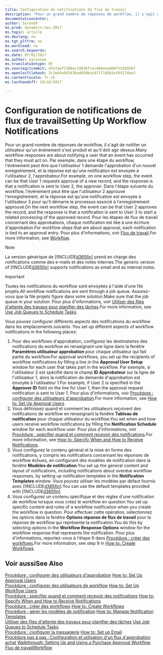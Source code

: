 ```yaml
---
title: Configuration de notifications de flux de travail
description: "Pour un grand nombre de réponses de workflow, il s'agit de notifier un utilisateur qu'un événement s'est produit et qu'il doit agir dessus. Par exemple, dans une étape du workflow, l'événement peut être que l'utilisateur 1 demande l'approbation d'un nouvel enregistrement, et la réponse est qu'une notification est envoyée à l'utilisateur 2, l'approbateur. Dans l'étape suivante du workflow, l'événement peut être que l'utilisateur 2 approuve l'enregistrement, et la réponse est qu'une notification est envoyée à l'utilisateur 3 pour qu'il démarre le processus associé à l'enregistrement approuvé. Pour les étapes de flux de travail concernant des approbations, chaque notification est liée à une écriture d'approbation."
documentationcenter: 
author: SorenGP
ms.prod: dynamics-nav-2017
ms.topic: article
ms.devlang: na
ms.tgt_pltfrm: na
ms.workload: na
ms.search.keywords: 
ms.date: 07/01/2017
ms.author: sgroespe
ms.translationtype: HT
ms.sourcegitcommit: 4fefaef7380ac10836fcac404eea006f55d8556f
ms.openlocfilehash: 2c3e64a5d343bad026ba5417f18861ef6417dae3
ms.contentlocale: fr-ch
ms.lasthandoff: 10/16/2017

---
```

# <a name="setting-up-workflow-notifications"></a><span data-ttu-id="57d06-106">Configuration de notifications de flux de travail</span><span class="sxs-lookup"><span data-stu-id="57d06-106">Setting Up Workflow Notifications</span></span>
<span data-ttu-id="57d06-107">Pour un grand nombre de réponses de workflow, il s'agit de notifier un utilisateur qu'un événement s'est produit et qu'il doit agir dessus.</span><span class="sxs-lookup"><span data-stu-id="57d06-107">Many workflow responses are about notifying a user that an event has occurred that they must act on.</span></span> <span data-ttu-id="57d06-108">Par exemple, dans une étape du workflow, l'événement peut être que l'utilisateur 1 demande l'approbation d'un nouvel enregistrement, et la réponse est qu'une notification est envoyée à l'utilisateur 2, l'approbateur.</span><span class="sxs-lookup"><span data-stu-id="57d06-108">For example, on one workflow step, the event can be that User 1 requests approval of a new record, and the response is that a notification is sent to User 2, the approver.</span></span> <span data-ttu-id="57d06-109">Dans l'étape suivante du workflow, l'événement peut être que l'utilisateur 2 approuve l'enregistrement, et la réponse est qu'une notification est envoyée à l'utilisateur 3 pour qu'il démarre le processus associé à l'enregistrement approuvé.</span><span class="sxs-lookup"><span data-stu-id="57d06-109">On the next workflow step, the event can be that User 2 approves the record, and the response is that a notification is sent to User 3 to start a related processing of the approved record.</span></span> <span data-ttu-id="57d06-110">Pour les étapes de flux de travail concernant des approbations, chaque notification est liée à une écriture d'approbation.</span><span class="sxs-lookup"><span data-stu-id="57d06-110">For workflow steps that are about approval, each notification is tied to an approval entry.</span></span> <span data-ttu-id="57d06-111">Pour plus d'informations, voir [Flux de travail](across-workflow.md).</span><span class="sxs-lookup"><span data-stu-id="57d06-111">For more information, see [Workflow](across-workflow.md).</span></span>  

> [!NOTE]  
>  <span data-ttu-id="57d06-112">La version générique de [!INCLUDE[d365fin](includes/d365fin_md.md)] prend en charge des notifications comme des e\-mails et des notes internes.</span><span class="sxs-lookup"><span data-stu-id="57d06-112">The generic version of [!INCLUDE[d365fin](includes/d365fin_md.md)] supports notifications as email and as internal notes.</span></span>  

> [!IMPORTANT]  
>  <span data-ttu-id="57d06-113">Toutes les notifications du workflow sont envoyées à l'aide d'une file projets.</span><span class="sxs-lookup"><span data-stu-id="57d06-113">All workflow notifications are sent through a job queue.</span></span> <span data-ttu-id="57d06-114">Assurez-vous que la file projets figure dans votre solution.</span><span class="sxs-lookup"><span data-stu-id="57d06-114">Make sure that the job queue in your solution.</span></span> <span data-ttu-id="57d06-115">Pour plus d'informations, voir [Utiliser des files d'attente des travaux pour planifier des tâches](admin-job-queues-schedule-tasks.md).</span><span class="sxs-lookup"><span data-stu-id="57d06-115">For more information, see [Use Job Queues to Schedule Tasks](admin-job-queues-schedule-tasks.md).</span></span>

<span data-ttu-id="57d06-116">Vous pouvez configurer différents aspects des notifications du workflow dans les emplacements suivants :</span><span class="sxs-lookup"><span data-stu-id="57d06-116">You set up different aspects of workflow notifications in the following places:</span></span>  

1.  <span data-ttu-id="57d06-117">Pour des workflows d'approbation, configurez les destinataires des notifications du workflow en renseignant une ligne dans la fenêtre **Paramètres utilisateur approbation** pour chaque utilisateur qui fait partie du workflow.</span><span class="sxs-lookup"><span data-stu-id="57d06-117">For approval workflows, you set up the recipients of workflow notifications by filling a line in the **Approval User Setup** window for each user that takes part in the workflow.</span></span> <span data-ttu-id="57d06-118">Par exemple, si l'utilisateur 2 est spécifié dans le champ **ID Approbateur** sur la ligne de l'utilisateur 1, alors la notification de demande d'approbation est envoyée à l'utilisateur 1.</span><span class="sxs-lookup"><span data-stu-id="57d06-118">For example, if User 2 is specified in the **Approver ID** field on the line for User 1, then the approval request notification is sent to User 1.</span></span> <span data-ttu-id="57d06-119">Pour plus d'informations, voir [Procédure : configurer des utilisateurs d'approbation](across-how-to-set-up-approval-users.md).</span><span class="sxs-lookup"><span data-stu-id="57d06-119">For more information, see [How to: Set Up Approval Users](across-how-to-set-up-approval-users.md).</span></span>  
2.  <span data-ttu-id="57d06-120">Vous définissez quand et comment les utilisateurs reçoivent des notifications de workflow en renseignant la fenêtre **Tableau de notification** pour chaque utilisateur du workflow.</span><span class="sxs-lookup"><span data-stu-id="57d06-120">You set when and how users receive workflow notifications by filling the **Notification Schedule** window for each workflow user.</span></span> <span data-ttu-id="57d06-121">Pour plus d'informations, voir [Procédure : spécifier quand et comment recevoir des notifications](across-how-to-specify-when-and-how-to-receive-notifications.md).</span><span class="sxs-lookup"><span data-stu-id="57d06-121">For more information, see [How to: Specify When and How to Receive Notifications](across-how-to-specify-when-and-how-to-receive-notifications.md).</span></span>  
3.  <span data-ttu-id="57d06-122">Vous configurez le contenu général et la mise en forme des notifications, y compris les notifications concernant les réponses de workflow échues, en configurant des modèles de notification dans la fenêtre **Modèles de notification**.</span><span class="sxs-lookup"><span data-stu-id="57d06-122">You set up the general content and layout of notifications, including notifications about overdue workflow responses, by setting up notification templates in the **Notification Templates** window.</span></span> <span data-ttu-id="57d06-123">Vous pouvez utiliser les modèles par défaut fournis avec [!INCLUDE[d365fin](includes/d365fin_md.md)].</span><span class="sxs-lookup"><span data-stu-id="57d06-123">You can use the default templates provided with [!INCLUDE[d365fin](includes/d365fin_md.md)].</span></span>  
4.  <span data-ttu-id="57d06-124">Vous configurez un contenu spécifique et des règles d'une notification de workflow lorsque vous créez le workflow en question.</span><span class="sxs-lookup"><span data-stu-id="57d06-124">You set up specific content and rules of a workflow notification when you create the workflow in question.</span></span> <span data-ttu-id="57d06-125">Pour effectuer cette opération, sélectionnez les options dans la fenêtre **Options réponse de flux de travail** pour la réponse de workflow qui représente la notification.</span><span class="sxs-lookup"><span data-stu-id="57d06-125">You do this by selecting options in the **Workflow Response Options** window for the workflow response that represents the notification.</span></span> <span data-ttu-id="57d06-126">Pour plus d'informations, reportez-vous à l'étape 9 dans [Procédure : créer des workflows](across-how-to-create-workflows.md).</span><span class="sxs-lookup"><span data-stu-id="57d06-126">For more information, see step 9 in [How to: Create Workflows](across-how-to-create-workflows.md).</span></span>  

## <a name="see-also"></a><span data-ttu-id="57d06-127">Voir aussi</span><span class="sxs-lookup"><span data-stu-id="57d06-127">See Also</span></span>  
 <span data-ttu-id="57d06-128">[Procédure : configurer des utilisateurs d'approbation](across-how-to-set-up-approval-users.md) </span><span class="sxs-lookup"><span data-stu-id="57d06-128">[How to: Set Up Approval Users](across-how-to-set-up-approval-users.md) </span></span>  
 <span data-ttu-id="57d06-129">[Procédure : configurer des utilisateurs de workflow](across-how-to-set-up-workflow-users.md) </span><span class="sxs-lookup"><span data-stu-id="57d06-129">[How to: Set Up Workflow Users](across-how-to-set-up-workflow-users.md) </span></span>  
 <span data-ttu-id="57d06-130">[Procédure : spécifier quand et comment recevoir des notifications](across-how-to-specify-when-and-how-to-receive-notifications.md) </span><span class="sxs-lookup"><span data-stu-id="57d06-130">[How to: Specify When and How to Receive Notifications](across-how-to-specify-when-and-how-to-receive-notifications.md) </span></span>  
 <span data-ttu-id="57d06-131">[Procédure : créer des workflows](across-how-to-create-workflows.md) </span><span class="sxs-lookup"><span data-stu-id="57d06-131">[How to: Create Workflows](across-how-to-create-workflows.md) </span></span>  
 <span data-ttu-id="57d06-132">[Procédure : gérer les modèles de notification](across-how-to-manage-notification-templates.md) </span><span class="sxs-lookup"><span data-stu-id="57d06-132">[How to: Manage Notification Templates](across-how-to-manage-notification-templates.md) </span></span>  
 <span data-ttu-id="57d06-133">[Utiliser des files d'attente des travaux pour planifier des tâches](admin-job-queues-schedule-tasks.md) </span><span class="sxs-lookup"><span data-stu-id="57d06-133">[Use Job Queues to Schedule Tasks](admin-job-queues-schedule-tasks.md) </span></span>  
 <span data-ttu-id="57d06-134">[Procédure : configurer la messagerie](madeira-how-setup-email.md) </span><span class="sxs-lookup"><span data-stu-id="57d06-134">[How to: Set up Email](madeira-how-setup-email.md) </span></span>  
 <span data-ttu-id="57d06-135">[Procédure pas à pas : Configuration et utilisation d'un flux d'approbation achat](walkthrough-setting-up-and-using-a-purchase-approval-workflow.md) </span><span class="sxs-lookup"><span data-stu-id="57d06-135">[Walkthrough: Setting Up and Using a Purchase Approval Workflow](walkthrough-setting-up-and-using-a-purchase-approval-workflow.md) </span></span>  
 [<span data-ttu-id="57d06-136">Flux de travail</span><span class="sxs-lookup"><span data-stu-id="57d06-136">Workflow</span></span>](across-workflow.md)   

